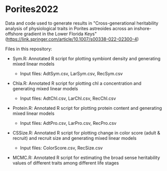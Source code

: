 # Porites2022

Data and code used to generate results in "Cross-generational heritability analysis of physiological traits in Porites astreoides across an inshore-offshore gradient in the Lower Florida Keys" (https://link.springer.com/article/10.1007/s00338-022-02300-4)


Files in this repository:

- Sym.R: Annotated R script for plotting symbiont density and generating mixed linear models

  - Input files: AdtSym.csv, LarSym.csv, RecSym.csv

- Chla.R: Annotated R script for plotting chl a concentration and generating mixed linear models

  - Input files: AdtChl.csv, LarChl.csv, RecChl.csv

- Protein.R: Annotated R script for plotting protein content and generating mixed linear models

  - Input files: AdtPro.csv, LarPro.csv, RecPro.csv

- CSSize.R: Annotated R script for plotting change in color score (adult & recruit) and recruit size and generating mixed linear models

  - Input files: ColorScore.csv, RecSize.csv
    
- MCMC.R: Annotated R script for estimating the broad sense heritability values of different traits among different life stages

